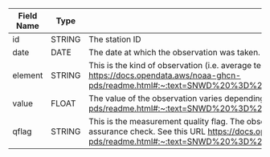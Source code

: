 Field Name|Type|Description
-|-|-
id | STRING | The station ID
date | DATE | The date at which the observation was taken.
element | STRING | This is the kind of observation (i.e. average temperature, snowfall, snow depth, wind, etc.). See this URL for more details https://docs.opendata.aws/noaa-ghcn-pds/readme.html#:~:text=SNWD%20%3D%20Snow%20depth%20(mm),temperature%20(tenths%20of%20degrees%20C).
value | FLOAT | The value of the observation varies depending on the element. See this URL https://docs.opendata.aws/noaa-ghcn-pds/readme.html#:~:text=SNWD%20%3D%20Snow%20depth%20(mm),temperature%20(tenths%20of%20degrees%20C).
qflag | STRING | This is the measurement quality flag. The observations that matter are the one's that don't have any failures for the quality assurance check. See this URL https://docs.opendata.aws/noaa-ghcn-pds/readme.html#:~:text=SNWD%20%3D%20Snow%20depth%20(mm),temperature%20(tenths%20of%20degrees%20C).
